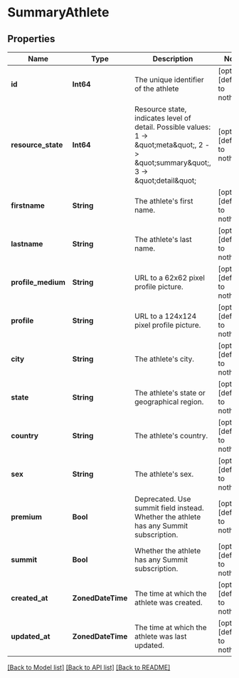 # SummaryAthlete


## Properties
Name | Type | Description | Notes
------------ | ------------- | ------------- | -------------
**id** | **Int64** | The unique identifier of the athlete | [optional] [default to nothing]
**resource_state** | **Int64** | Resource state, indicates level of detail. Possible values: 1 -&gt; \&quot;meta\&quot;, 2 -&gt; \&quot;summary\&quot;, 3 -&gt; \&quot;detail\&quot; | [optional] [default to nothing]
**firstname** | **String** | The athlete&#39;s first name. | [optional] [default to nothing]
**lastname** | **String** | The athlete&#39;s last name. | [optional] [default to nothing]
**profile_medium** | **String** | URL to a 62x62 pixel profile picture. | [optional] [default to nothing]
**profile** | **String** | URL to a 124x124 pixel profile picture. | [optional] [default to nothing]
**city** | **String** | The athlete&#39;s city. | [optional] [default to nothing]
**state** | **String** | The athlete&#39;s state or geographical region. | [optional] [default to nothing]
**country** | **String** | The athlete&#39;s country. | [optional] [default to nothing]
**sex** | **String** | The athlete&#39;s sex. | [optional] [default to nothing]
**premium** | **Bool** | Deprecated.  Use summit field instead. Whether the athlete has any Summit subscription. | [optional] [default to nothing]
**summit** | **Bool** | Whether the athlete has any Summit subscription. | [optional] [default to nothing]
**created_at** | **ZonedDateTime** | The time at which the athlete was created. | [optional] [default to nothing]
**updated_at** | **ZonedDateTime** | The time at which the athlete was last updated. | [optional] [default to nothing]


[[Back to Model list]](../README.md#models) [[Back to API list]](../README.md#api-endpoints) [[Back to README]](../README.md)


